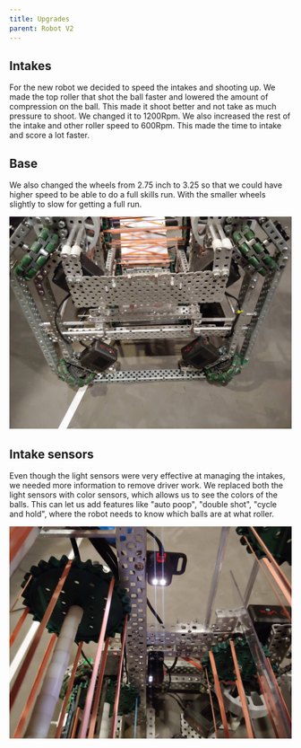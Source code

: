 ```yaml
---
title: Upgrades
parent: Robot V2
---
```


## Intakes

For the new robot we decided to speed the intakes and shooting up. We made the
top roller that shot the ball faster and lowered the amount of compression on
the ball. This made it shoot better and not take as much pressure to shoot. We
changed it to 1200Rpm. We also increased the rest of the intake and other roller
speed to 600Rpm. This made the time to intake and score a lot faster.

## Base

We also changed the wheels from 2.75 inch to 3.25 so that we could have higher
speed to be able to do a full skills run. With the smaller wheels slightly to
slow for getting a full run.

![](images/20210408_175148.jpg)

## Intake sensors

Even though the light sensors were very effective at managing the intakes, we
needed more information to remove driver work. We replaced both the light
sensors with color sensors, which allows us to see the colors of the balls. This
can let us add features like "auto poop", "double shot", "cycle and hold", where
the robot needs to know which balls are at what roller.

![](images/20210408_175308.jpg)
